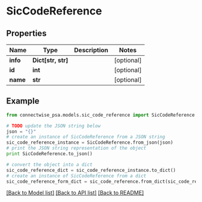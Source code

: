 # SicCodeReference


## Properties
Name | Type | Description | Notes
------------ | ------------- | ------------- | -------------
**info** | **Dict[str, str]** |  | [optional] 
**id** | **int** |  | [optional] 
**name** | **str** |  | [optional] 

## Example

```python
from connectwise_psa.models.sic_code_reference import SicCodeReference

# TODO update the JSON string below
json = "{}"
# create an instance of SicCodeReference from a JSON string
sic_code_reference_instance = SicCodeReference.from_json(json)
# print the JSON string representation of the object
print SicCodeReference.to_json()

# convert the object into a dict
sic_code_reference_dict = sic_code_reference_instance.to_dict()
# create an instance of SicCodeReference from a dict
sic_code_reference_form_dict = sic_code_reference.from_dict(sic_code_reference_dict)
```
[[Back to Model list]](../README.md#documentation-for-models) [[Back to API list]](../README.md#documentation-for-api-endpoints) [[Back to README]](../README.md)


